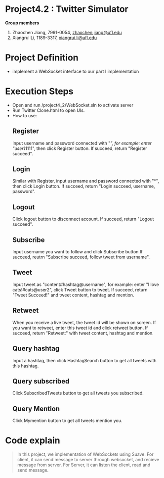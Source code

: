 # Project4.2 : Twitter Simulator

**Group members**

1. Zhaochen Jiang, 7991-0054, zhaochen.jiang@ufl.edu
2. Xiangrui Li, 1189-3317, xiangrui.li@ufl.edu

# Project Definition

-  implement a WebSocket interface to our part I implementation

# Execution Steps
 
- Open and run /project4_2/WebSocket.sln to activate server
- Run Twitter Clone.html to open UIs.
- How to use:
	## Register 	
	Input username and password connected with "*", for example: enter "user1*1111", then click Register button. If succeed, return "Register succeed".
	## Login  		
	Similar with Register, input username and password connected with "*", then click Login button. If succeed, return "Login succeed, username, password".
	## Logout  	
	Click logout button to disconnect account. If succeed, return "Logout succeed".
	## Subscribe  	
	Input username you want to follow and click Subscribe button.If succeed, reutrn "Subscribe succeed, follow tweet from username".
	## Tweet  		
	Input tweet as "content#hashtag@username", for example: enter "I love cats!#cats@user2", click Tweet button to tweet. If succeed, return "Tweet Succeed!" and tweet content, hashtag and mention.
	## Retweet  	
	When you receive a live tweet, the tweet id will be shown on screen. If you want to retweet, enter this tweet id and click retweet button. If succeed, return "Retweet:" with tweet content, hashtag and mention. 
	## Query hashtag 
	Input a hashtag, then click HashtagSearch button to get all tweets with this hashtag.
	## Query subscribed 
	Click SubscribedTweets button to get all tweets you subscribed.
	## Query Mention 
	Click Mymention button to get all tweets mention you.


# Code explain
> In this project, we implementation of WebSockets using Suave. For client, it can send message to server 
through websocket, and recieve message from server. For Server, it can listen the client, read and send message. 


